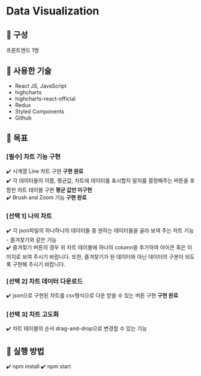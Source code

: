 # Data Visualization

## 📌 구성

프론트엔드 1명

## 📌 사용한 기술

<ul>
<li>React JS, JavaScript</li>
<li>highcharts</li>
<li>highcharts-react-official</li>
<li>Redux</li>
<li>Styled Components</li>
<li>Github</li>
</ul>

## 📌 목표

### [필수] 차트 기능 구현

✔️ 시계열 Line 차트 구현 **구현 완료** <br>
✔️ 각 데이터들의 이름, 평균값, 차트에 데이터를 표시할지 말지를 결정해주는 버튼을 포함한 차트 테이블 구현 **평균 값만 미구현** <br>
✔️ Brush and Zoom 기능 **구현 완료** <br>

### [선택 1] 나의 차트

✔️ 각 json파일의 하나하나의 데이터들 중 원하는 데이터들을 골라 보여 주는 차트 기능 - 즐겨찾기와 같은 기능<br>
✔️ 즐겨찾기 버튼의 경우 위 차트 테이블에 하나의 column을 추가하여 아이콘 혹은 이미지로 보여 주시기 바랍니다. 또한, 즐겨찾기가 된 데이터와 아닌 데이터의 구분이 되도록 구현해 주시기 바랍니다.<br>

### [선택 2] 차트 데이터 다운로드

✔️ json으로 구현된 차트를 csv형식으로 다운 받을 수 있는 버튼 구현 **구현 완료**

### [선택 3] 차트 고도화

✔️ 차트 테이블의 순서 drag-and-drop으로 변경할 수 있는 기능

## 📌 실행 방법

✔️ npm install
✔️ npm start
